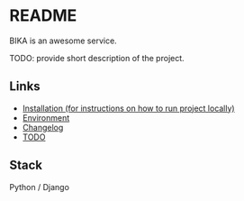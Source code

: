 # README

BIKA is an awesome service.

TODO: provide short description of the project.

## Links

- [Installation (for instructions on how to run project locally)](docs/INSTALL.md)
- [Environment](docs/ENVIRONMENT.md)
- [Changelog](docs/CHANGELOG.md)
- [TODO](docs/TODO.md)

## Stack

Python / Django
